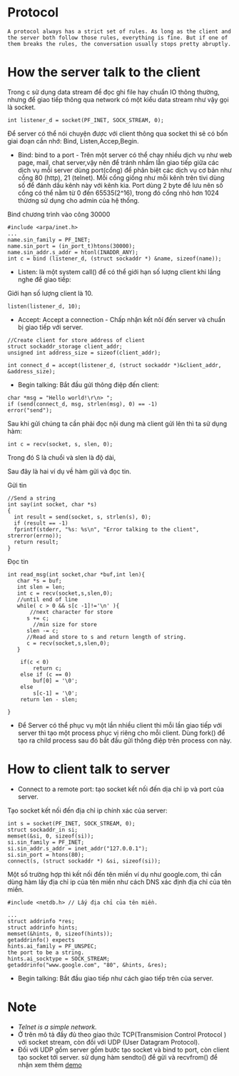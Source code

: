 
# Protocol
```
A protocol always has a strict set of rules. As long as the client and
the server both follow those rules, everything is fine. But if one of
them breaks the rules, the conversation usually stops pretty abruptly.
```

# How the server talk to the client

Trong c sử dụng data stream để đọc ghi file hay chuẩn IO thông thường, nhưng để giao tiếp thông qua network có một kiểu data stream như vậy gọi là socket. 
```
int listener_d = socket(PF_INET, SOCK_STREAM, 0);
```
Để server có thể nói chuyện được với client thông qua socket thì sẽ có bốn giai đoạn cần nhớ: Bind, Listen,Accep,Begin.
- Bind: bind to a port - Trên một server có thể chạy nhiều dịch vụ như web page, mail, chat server,vậy nên để tránh nhầm lẫn giao tiếp giữa các dịch vụ mỗi server dùng port(cổng) để phân biệt các dịch vụ cơ bản như cổng 80 (http), 21 (telnet). Mỗi cổng giống như mỗi kênh trên tivi dùng số để đánh dấu kênh này với kênh kia. Port dùng 2 byte để lưu nên số cổng có thể nằm từ 0 đến 65535(2^16), trong đó cổng nhỏ hơn 1024 thừơng sử dụng cho admin của hệ thống.

Bind chương trình vào công 30000
```
#include <arpa/inet.h>
...
name.sin_family = PF_INET;
name.sin_port = (in_port_t)htons(30000);
name.sin_addr.s_addr = htonl(INADDR_ANY);
int c = bind (listener_d, (struct sockaddr *) &name, sizeof(name));
```
- Listen: là một system call() để có thể giới hạn số lượng client khi lắng nghe để giao tiếp:

Giới hạn số lượng client là 10.

```
listen(listener_d, 10);
```

- Accept: Accept a connection - Chấp nhận kết nôí đến server và chuẩn bị giao tiếp với server.

```
//Create client for store address of client 
struct sockaddr_storage client_addr;
unsigned int address_size = sizeof(client_addr);

int connect_d = accept(listener_d, (struct sockaddr *)&client_addr, &address_size);
```

- Begin talking: Bắt đầu gửi thông điệp đến client:

```
char *msg = "Hello world!\r\n> ";
if (send(connect_d, msg, strlen(msg), 0) == -1)
error("send");
```

Sau khi gửi chúng ta cần phải đọc nội dung mà client gửi lên thì ta sử dụng hàm:
```
int c = recv(socket, s, slen, 0);
```
Trong đó S là chuổi và slen là độ dài,

Sau đây là hai ví dụ về hàm gửi và đọc tin.

Gửi tin 
```
//Send a string 
int say(int socket, char *s)
{
  int result = send(socket, s, strlen(s), 0);
  if (result == -1)
  fprintf(stderr, "%s: %s\n", "Error talking to the client", strerror(errno));
  return result;
}
```

Đọc tin 
```
int read_msg(int socket,char *buf,int len){
   char *s = buf;
   int slen = len;
   int c = recv(socket,s,slen,0);
   //until end of line
   while( c > 0 && s[c -1]!='\n' ){
       //next character for store
      s += c;
        //min size for store
      slen -= c;
      //Read and store to s and return length of string.
      c = recv(socket,s,slen,0);
   }

    if(c < 0)
        return c;
    else if (c == 0)
        buf[0] = '\0';
    else 
        s[c-1] = '\0';
    return len - slen;

}
```

- Để Server có thể phục vụ một lần nhiều client thì mỗi lần giao tiếp với server thì tạo một process phục vị riêng cho mỗi client. Dùng fork() để tạo ra child process sau đó bắt đầu gửi thông điệp trên process con này. 

# How to client talk to server

- Connect to a remote port: tạo socket kết nối đến dịa chỉ ip và port của server. 

Tạo socket kết nối đến địa chỉ ip chính xác của server:

```
int s = socket(PF_INET, SOCK_STREAM, 0);
struct sockaddr_in si;
memset(&si, 0, sizeof(si));
si.sin_family = PF_INET;
si.sin_addr.s_addr = inet_addr("127.0.0.1");
si.sin_port = htons(80);
connect(s, (struct sockaddr *) &si, sizeof(si));
```

Một số trường hợp thì kết nối đến tên miền ví dụ như google.com, thì cần dùng hàm lấy địa chỉ ip của tên miền như cách DNS xác định địa chỉ của tên miền.

```
#include <netdb.h> // Lấy địa chỉ của tên miền.

...
struct addrinfo *res;
struct addrinfo hints;
memset(&hints, 0, sizeof(hints));
getaddrinfo() expects
hints.ai_family = PF_UNSPEC;
the port to be a string.
hints.ai_socktype = SOCK_STREAM;
getaddrinfo("www.google.com", "80", &hints, &res);
```

- Begin talking: Bắt đầu giao tiếp như cách giao tiếp trên của server.


# Note 

- *Telnet is a simple network.*
- Ở trên mô tả đầy đủ theo giao thức TCP(Transmision Control Protocol ) với socket stream, còn đối với UDP (User Datagram Protocol).
- Đối với UDP gồm server gồm bước tạo socket và bind to port, còn client tạo socket tới server. sử dụng hàm sendto() để gửi và recvfrom() để nhận xem thêm [demo](https://github.com/congdv/udp-demo.git)




